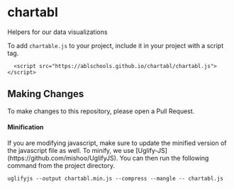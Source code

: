 # chartabl
Helpers for our data visualizations

To add `chartable.js` to your project, include it in your project with a script tag.

```
  <script src="https://ablschools.github.io/chartabl/chartabl.js"></script>
```

<h2>Making Changes</h2>

To make changes to this repository, please open a Pull Request. 

<h4>Minification</h4>
If you are modifying javascript, make sure to update the minified version of the javascript file as well. 
To minify, we use [Uglify-JS](https://github.com/mishoo/UglifyJS). You can then run the following command from the project directory.

```
uglifyjs --output chartabl.min.js --compress --mangle -- chartabl.js
```
